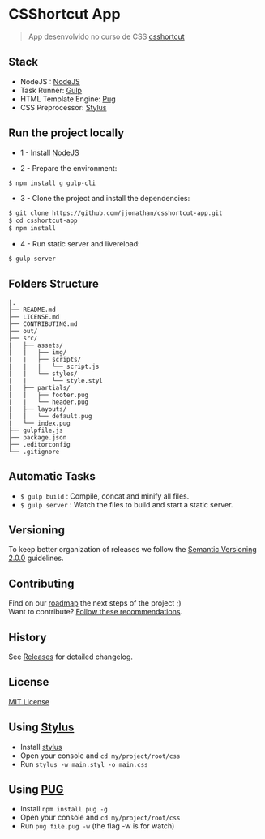 # CSShortcut App

> App desenvolvido no curso de CSS [csshortcut](http://csshortcut.teachable.com/courses/144604)

## Stack

- NodeJS : [NodeJS](https://nodejs.org)
- Task Runner: [Gulp](http://gulpjs.com)
- HTML Template Engine: [Pug](https://pugjs.org)
- CSS Preprocessor: [Stylus](http://stylus-lang.com)

## Run the project locally

- 1 - Install [NodeJS](https://nodejs.org)

- 2 - Prepare the environment:

```sh
$ npm install g gulp-cli
```

- 3 - Clone the project and install the dependencies:

```sh
$ git clone https://github.com/jjonathan/csshortcut-app.git
$ cd csshortcut-app
$ npm install
```

- 4 - Run static server and livereload:

```sh
$ gulp server
```

## Folders Structure

    |.
	├── README.md
	├── LICENSE.md
	├── CONTRIBUTING.md
	├── out/
	├── src/
	|   ├── assets/
	|   |   ├── img/
	|   |   ├── scripts/
	|   |   |   └── script.js
	|   |   └── styles/
	|   |       └── style.styl
	|   ├── partials/
	|   |   ├── footer.pug
	|   |   └── header.pug
	|   ├── layouts/
	|   |   └── default.pug
	|   └── index.pug
	├── gulpfile.js
	├── package.json
	├── .editorconfig
	└── .gitignore

## Automatic Tasks

- `$ gulp build`	: Compile, concat and minify all files.
- `$ gulp server` 	: Watch the files to build and start a static server.

## Versioning

To keep better organization of releases we follow the [Semantic Versioning 2.0.0](http://semver.org/) guidelines.

## Contributing
Find on our [roadmap](https://github.com/afonsopacifer/open-source-boilerplate/issues/1) the next steps of the project ;)
<br>
Want to contribute? [Follow these recommendations](https://github.com/afonsopacifer/open-source-boilerplate/blob/master/CONTRIBUTING.md).

## History
See [Releases](https://github.com/afonsopacifer/open-source-boilerplate/releases) for detailed changelog.

## License
[MIT License](https://github.com/afonsopacifer/open-source-boilerplate/blob/master/LICENSE.md)

## Using [Stylus](http://stylus-lang.com/)

* Install [stylus](http://stylus-lang.com/)
* Open your console and ```cd my/project/root/css```
* Run ```stylus -w main.styl -o main.css```

## Using [PUG](https://pugjs.org/api/getting-started.html)
* Install `npm install pug -g`
* Open your console and `cd my/project/root/css`
* Run `pug file.pug -w` (the flag -w is for watch)